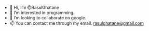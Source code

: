 - 👋 Hi, I’m @RasulGhatane
- 👀 I’m interested in programming.
- 💞️ I’m looking to collaborate on google.
- 📫 You can contact me through my email. rasulghatane@gmail.com

<!---
RasulGhatane/RasulGhatane is a ✨ special ✨ repository because its `README.md` (this file) appears on your GitHub profile.
You can click the Preview link to take a look at your changes.
--->
